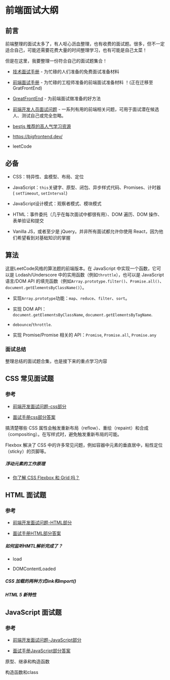 # 前端面试大纲

## 前言

前端整理的面试太多了，有人呕心沥血整理，也有收费的面试题。很多，但不一定适合自己，可能还需要花费大量的时间整理学习，也有可能是自己太菜！

但是在这里，我要整理一份符合自己的面试题集合！

* [技术面试手册](https://www.techinterviewhandbook.org/) - 为忙碌的人们准备的免费面试准备材料

* [前端面试手册](https://www.frontendinterviewhandbook.com/) - 为忙碌的工程师准备的前端面试准备材料 ！(正在迁移至 GratFrontEnd)

* [GreatFrontEnd](https://www.greatfrontend.com/) - 为前端面试做准备的好方法

* [前端开发人员面试问题](https://github.com/h5bp/Front-end-Developer-Interview-Questions) - 一系列有用的前端相关问题，可用于面试潜在候选人、测试自己或完全忽略。

* [bestjs 推荐的高人气学习资源](https://bestofjs.org/projects?tags=learning\&sort=total\&page=2)

* https://bigfrontend.dev/

* leetCode



## 必备

* CSS：特异性、盒模型、布局、定位

* JavaScript：`this`关键字、原型、闭包、异步样式代码、Promises、计时器 ( `setTimeout`, `setInterval`)

* JavaScript设计模式：观察者模式、模块模式

* HTML：事件委托（几乎在每次面试中都很有用）、DOM 遍历、DOM 操作、表单验证和提交

* Vanilla JS，或者至少是 jQuery。并非所有面试都允许你使用 React，因为他们希望看到对基础知识的掌握



## 算法

这是LeetCode风格的算法题的前端版本。在 JavaScript 中实现一个函数，它可以是 Lodash/Underscore 中的实用函数（例如`throttle`），也可以是 JavaScript 语言/DOM API 的填充函数（例如`Array.prototype.filter()`、`Promise.all()`、`document.getElementsByClassName()`）。

* 实现`Array.prototype`功能：`map`、`reduce`、`filter`、`sort`。

* 实现 DOM API：`document.getElementsByClassName`, `document.getElementsByTagName`.

* `debounce`/`throttle`.

* 实现 Promise/Promise 相关的 API：`Promise`, `Promise.all`, `Promise.any`

### 面试总结

整理总结的面试题合集，也是接下来的重点学习内容



## CSS 常见面试题

### 参考

- [前端开发面试问题-css部分](https://github.com/h5bp/Front-end-Developer-Interview-Questions/blob/main/src/questions/css-questions.md)

- [面试手册css部分答案](https://www.frontendinterviewhandbook.com/zh/css-questions/)

搞清楚哪些 CSS 属性会触发重新布局（reflow）、重绘（repaint）和合成（compositing）。在写样式时，避免触发重新布局的可能。

Flexbox 解决了 CSS 中的许多常见问题，例如容器中元素的垂直居中，粘性定位（sticky）的页脚等。

##### 浮动元素的工作原理

- [你了解 CSS Flexbox 和 Grid 吗？](https://www.frontendinterviewhandbook.com/zh/css-questions/#你了解-css-flexbox-和-grid-吗)

## HTML 面试题

### 参考

- [前端开发面试问题-HTML部分](https://github.com/h5bp/Front-end-Developer-Interview-Questions/blob/main/src/questions/html-questions.md)

- [面试手册HTML部分答案](https://www.frontendinterviewhandbook.com/zh/html-questions/)

##### 如何监听HMTL解析完成了？

- load

- DOMContentLoaded

##### CSS 加载的两种方式link和import()

##### HTML 5 新特性

## JavaScript 面试题

### 参考

- [前端开发面试问题-JavaScript部分](https://github.com/h5bp/Front-end-Developer-Interview-Questions/blob/main/src/questions/javascript-questions.md)

- [面试手册JavaScript部分答案](https://www.frontendinterviewhandbook.com/zh/javascript-questions/)

原型、继承和构造函数

构造函数和class

 

 

 
